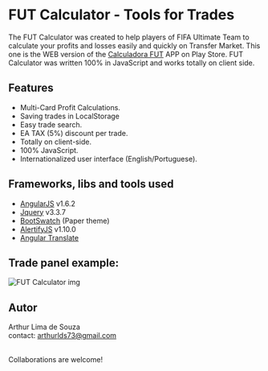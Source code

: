 <h1>FUT Calculator - Tools for Trades</h1>

 The FUT Calculator was created  to help players of FIFA Ultimate Team  to calculate your profits and losses easily and quickly on Transfer Market. This one is the WEB version of the [Calculadora FUT](https://play.google.com/store/apps/details?id=com.calc.arthurlds73showshow.eataxcalculator&hl=pt_BR) APP on Play Store. FUT Calculator was written 100% in JavaScript and works totally on client side.

## Features
- Multi-Card Profit Calculations.
- Saving trades in LocalStorage
- Easy trade search.
- EA TAX (5%) discount per trade.
- Totally on client-side.
- 100% JavaScript.
- Internationalized user interface (English/Portuguese).

## Frameworks, libs and tools used
- [AngularJS](angularjs.org) v1.6.2
- [Jquery](https://jquery.com) v3.3.7
- [BootSwatch](bootswatch.com) (Paper theme)
- [AlertifyJS](http://alertifyjs.com/) v1.10.0
- [Angular Translate](https://angular-translate.github.io/)

## Trade panel example:
![FUT Calculator img](http://i.imgur.com/zvbbaRx.png)

## Autor
Arthur Lima de Souza </br>
contact: arthurlds73@gmail.com

</br>
Collaborations are welcome!
